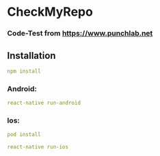 # CheckMyRepo

### Code-Test from https://www.punchlab.net

## Installation

```yaml
npm install
```

### Android:

```yaml
react-native run-android
```

### Ios:

```yaml
pod install

react-native run-ios
```
